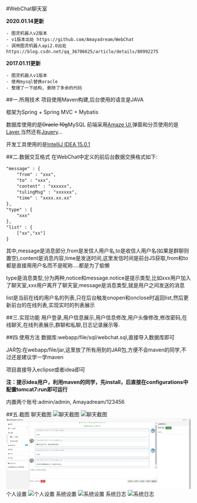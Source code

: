 #WebChat聊天室

**2020.01.14更新**
```
- 图灵机器人v2版本
- v1版本出处 https://github.com/Amayadream/WebChat
- 调用图灵机器人api2.0出处  https://blog.csdn.net/qq_36706625/article/details/80992275
```

**2017.01.11更新**
```
- 图灵机器人v1版本
- 使用mysql替换oracle 
- 整理了一下结构, 删除了多余的代码
```

##一.所用技术
项目使用Maven构建,后台使用的语言是JAVA

框架为Spring + Spring MVC + Mybatis

数据库使用的是~~Oracle 10g~~MySQL
前端采用[Amaze UI](http://amazeui.org/),弹窗和分页使用的是[Layer](www.layui.com),当然还有[Jquery](http://jquery.com/)...

开发工具使用的是[IntelliJ IDEA 15.0.1](http://www.jetbrains.com/idea/)

##二.数据交互格式
在WebChat中定义的前后台数据交换格式如下:
```
"message" : {
	"from" : "xxx",
	"to" : "xxx",
	"content" : "xxxxxx",
    "tulingMsg" : "xxxxxx",
	"time" : "xxxx.xx.xx"
},
"type" : {
	"xxx"
},
"list" : {
	["xx","xx"]
}
```
其中,message是消息部分,from是发信人用户名,to是收信人用户名(如果是群聊则置空),content是消息内容,time是发送时间,这里发信时间是前台JS获取,from和to都是直接用用户名而不是昵称....都是为了偷懒

type是消息类型,分为两种,notice和message.notice是提示类型,比如xxx用户加入了聊天室,xxx用户离开了聊天室;message是消息类型,就是用户之间发送的消息

list是当前在线的用户名的列表,只在后台触发onopen和onclose时返回list,然后更新前台的在线列表,实现实时的列表展示

##三.实现功能
用户登录,用户信息展示,用户信息修改,用户头像修改,修改密码,在线聊天,在线列表展示,群聊和私聊,日志记录展示等.

##四.使用方法
数据库:webapp/file/sql/webchat.sql,直接导入数据库即可

JAR包:在webapp/file/jar,这里放了所有用到的JAR包,方便不会maven的同学,不过还是建议学一学maven

项目直接导入eclipse或者idea即可

**注：提示idea用户，利用maven的同学，先install，后直接在configurations中配置tomcat7:run即可运行**

内置两个账号:admin/admin, Amayadream/123456

##五.截图
聊天截图
![聊天截图](https://raw.githubusercontent.com/Amayadream/WebChat/master/src/main/webapp/file/photo/1.png)
![聊天截图](https://raw.githubusercontent.com/Amayadream/WebChat/master/src/main/webapp/file/photo/2.png)
![聊天截图](https://raw.githubusercontent.com/EastWolf666/webchat/master/src/main/webapp/file/photo/robot1.jpg)
个人设置
![个人设置](https://raw.githubusercontent.com/Amayadream/WebChat/master/src/main/webapp/file/photo/3.png)
系统设置
![系统设置](https://raw.githubusercontent.com/Amayadream/WebChat/master/src/main/webapp/file/photo/4.png)
系统日志
![系统日志](https://raw.githubusercontent.com/Amayadream/WebChat/master/src/main/webapp/file/photo/5.png)